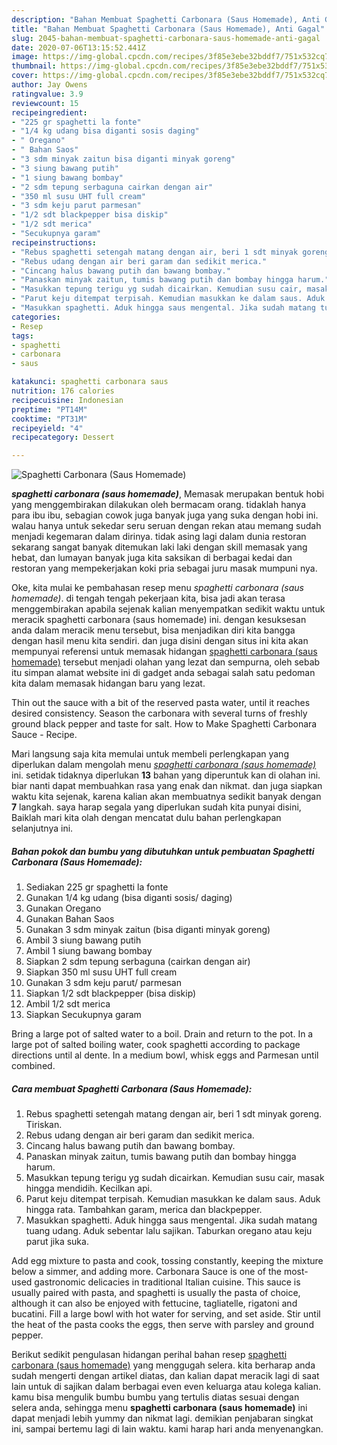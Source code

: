 ```yaml
---
description: "Bahan Membuat Spaghetti Carbonara (Saus Homemade), Anti Gagal"
title: "Bahan Membuat Spaghetti Carbonara (Saus Homemade), Anti Gagal"
slug: 2045-bahan-membuat-spaghetti-carbonara-saus-homemade-anti-gagal
date: 2020-07-06T13:15:52.441Z
image: https://img-global.cpcdn.com/recipes/3f85e3ebe32bddf7/751x532cq70/spaghetti-carbonara-saus-homemade-foto-resep-utama.jpg
thumbnail: https://img-global.cpcdn.com/recipes/3f85e3ebe32bddf7/751x532cq70/spaghetti-carbonara-saus-homemade-foto-resep-utama.jpg
cover: https://img-global.cpcdn.com/recipes/3f85e3ebe32bddf7/751x532cq70/spaghetti-carbonara-saus-homemade-foto-resep-utama.jpg
author: Jay Owens
ratingvalue: 3.9
reviewcount: 15
recipeingredient:
- "225 gr spaghetti la fonte"
- "1/4 kg udang bisa diganti sosis daging"
- " Oregano"
- " Bahan Saos"
- "3 sdm minyak zaitun bisa diganti minyak goreng"
- "3 siung bawang putih"
- "1 siung bawang bombay"
- "2 sdm tepung serbaguna cairkan dengan air"
- "350 ml susu UHT full cream"
- "3 sdm keju parut parmesan"
- "1/2 sdt blackpepper bisa diskip"
- "1/2 sdt merica"
- "Secukupnya garam"
recipeinstructions:
- "Rebus spaghetti setengah matang dengan air, beri 1 sdt minyak goreng. Tiriskan."
- "Rebus udang dengan air beri garam dan sedikit merica."
- "Cincang halus bawang putih dan bawang bombay."
- "Panaskan minyak zaitun, tumis bawang putih dan bombay hingga harum."
- "Masukkan tepung terigu yg sudah dicairkan. Kemudian susu cair, masak hingga mendidih. Kecilkan api."
- "Parut keju ditempat terpisah. Kemudian masukkan ke dalam saus. Aduk hingga rata. Tambahkan garam, merica dan blackpepper."
- "Masukkan spaghetti. Aduk hingga saus mengental. Jika sudah matang tuang udang. Aduk sebentar lalu sajikan. Taburkan oregano atau keju parut jika suka."
categories:
- Resep
tags:
- spaghetti
- carbonara
- saus

katakunci: spaghetti carbonara saus 
nutrition: 176 calories
recipecuisine: Indonesian
preptime: "PT14M"
cooktime: "PT31M"
recipeyield: "4"
recipecategory: Dessert

---
```



![Spaghetti Carbonara (Saus Homemade)](https://img-global.cpcdn.com/recipes/3f85e3ebe32bddf7/751x532cq70/spaghetti-carbonara-saus-homemade-foto-resep-utama.jpg)

<b><i>spaghetti carbonara (saus homemade)</i></b>, Memasak merupakan bentuk hobi yang menggembirakan dilakukan oleh bermacam orang. tidaklah hanya para ibu ibu, sebagian cowok juga banyak juga yang suka dengan hobi ini. walau hanya untuk sekedar seru seruan dengan rekan atau memang sudah menjadi kegemaran dalam dirinya. tidak asing lagi dalam dunia restoran sekarang sangat banyak ditemukan laki laki dengan skill memasak yang hebat, dan lumayan banyak juga kita saksikan di berbagai kedai dan restoran yang mempekerjakan koki pria sebagai juru masak mumpuni nya.

Oke, kita mulai ke pembahasan resep menu <i>spaghetti carbonara (saus homemade)</i>. di tengah tengah pekerjaan kita, bisa jadi akan terasa menggembirakan apabila sejenak kalian menyempatkan sedikit waktu untuk meracik spaghetti carbonara (saus homemade) ini. dengan kesuksesan anda dalam meracik menu tersebut, bisa menjadikan diri kita bangga dengan hasil menu kita sendiri. dan juga disini dengan situs ini kita akan mempunyai referensi untuk memasak hidangan <u>spaghetti carbonara (saus homemade)</u> tersebut menjadi olahan yang lezat dan sempurna, oleh sebab itu simpan alamat website ini di gadget anda sebagai salah satu pedoman kita dalam memasak hidangan baru yang lezat.

Thin out the sauce with a bit of the reserved pasta water, until it reaches desired consistency. Season the carbonara with several turns of freshly ground black pepper and taste for salt. How to Make Spaghetti Carbonara Sauce - Recipe.


Mari langsung saja kita memulai untuk membeli perlengkapan yang diperlukan dalam mengolah menu <u><i>spaghetti carbonara (saus homemade)</i></u> ini. setidak tidaknya diperlukan <b>13</b> bahan yang diperuntuk kan di olahan ini. biar nanti dapat membuahkan rasa yang enak dan nikmat. dan juga siapkan waktu kita sejenak, karena kalian akan membuatnya sedikit banyak dengan <b>7</b> langkah. saya harap segala yang diperlukan sudah kita punyai disini, Baiklah mari kita olah dengan mencatat dulu bahan perlengkapan selanjutnya ini.

<!--inarticleads1-->

##### Bahan pokok dan bumbu yang dibutuhkan untuk pembuatan Spaghetti Carbonara (Saus Homemade):

1. Sediakan 225 gr spaghetti la fonte
1. Gunakan 1/4 kg udang (bisa diganti sosis/ daging)
1. Gunakan  Oregano
1. Gunakan  Bahan Saos
1. Gunakan 3 sdm minyak zaitun (bisa diganti minyak goreng)
1. Ambil 3 siung bawang putih
1. Ambil 1 siung bawang bombay
1. Siapkan 2 sdm tepung serbaguna (cairkan dengan air)
1. Siapkan 350 ml susu UHT full cream
1. Gunakan 3 sdm keju parut/ parmesan
1. Siapkan 1/2 sdt blackpepper (bisa diskip)
1. Ambil 1/2 sdt merica
1. Siapkan Secukupnya garam


Bring a large pot of salted water to a boil. Drain and return to the pot. In a large pot of salted boiling water, cook spaghetti according to package directions until al dente. In a medium bowl, whisk eggs and Parmesan until combined. 

<!--inarticleads2-->

##### Cara membuat Spaghetti Carbonara (Saus Homemade):

1. Rebus spaghetti setengah matang dengan air, beri 1 sdt minyak goreng. Tiriskan.
1. Rebus udang dengan air beri garam dan sedikit merica.
1. Cincang halus bawang putih dan bawang bombay.
1. Panaskan minyak zaitun, tumis bawang putih dan bombay hingga harum.
1. Masukkan tepung terigu yg sudah dicairkan. Kemudian susu cair, masak hingga mendidih. Kecilkan api.
1. Parut keju ditempat terpisah. Kemudian masukkan ke dalam saus. Aduk hingga rata. Tambahkan garam, merica dan blackpepper.
1. Masukkan spaghetti. Aduk hingga saus mengental. Jika sudah matang tuang udang. Aduk sebentar lalu sajikan. Taburkan oregano atau keju parut jika suka.


Add egg mixture to pasta and cook, tossing constantly, keeping the mixture below a simmer, and adding more. Carbonara Sauce is one of the most-used gastronomic delicacies in traditional Italian cuisine. This sauce is usually paired with pasta, and spaghetti is usually the pasta of choice, although it can also be enjoyed with fettucine, tagliatelle, rigatoni and bucatini. Fill a large bowl with hot water for serving, and set aside. Stir until the heat of the pasta cooks the eggs, then serve with parsley and ground pepper. 

Berikut sedikit pengulasan hidangan perihal bahan resep <u>spaghetti carbonara (saus homemade)</u> yang menggugah selera. kita berharap anda sudah mengerti dengan artikel diatas, dan kalian dapat meracik lagi di saat lain untuk di sajikan dalam berbagai even even keluarga atau kolega kalian. kamu bisa mengulik bumbu bumbu yang tertulis diatas sesuai dengan selera anda, sehingga menu <b>spaghetti carbonara (saus homemade)</b> ini dapat menjadi lebih yummy dan nikmat lagi. demikian penjabaran singkat ini, sampai bertemu lagi di lain waktu. kami harap hari anda menyenangkan.
